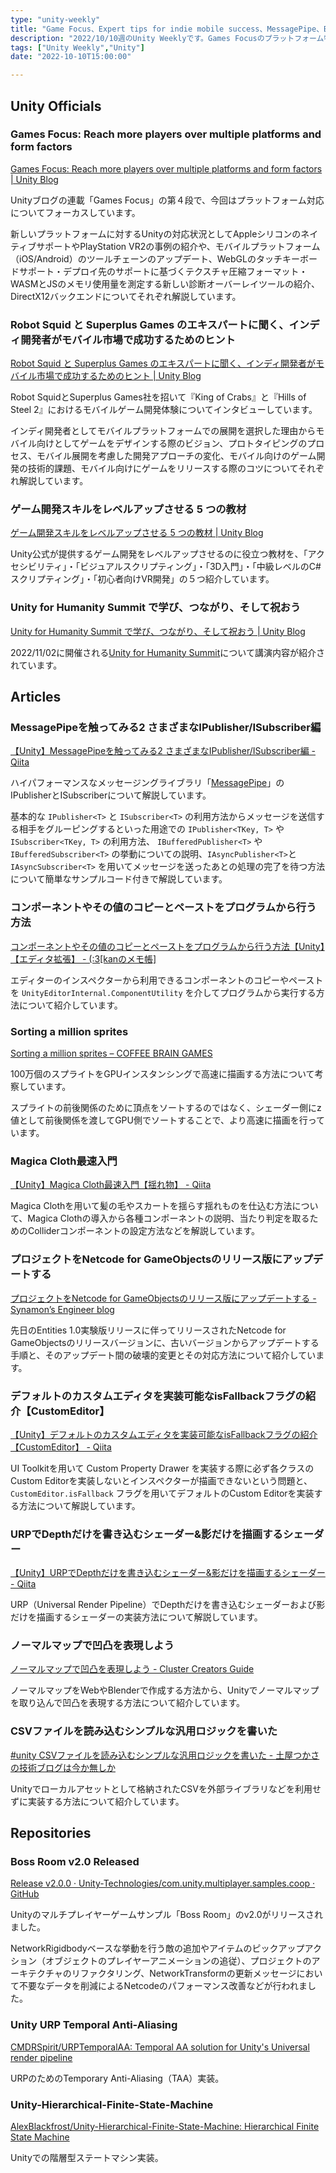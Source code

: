 ```yaml
---
type: "unity-weekly"
title: "Game Focus、Expert tips for indie mobile success、MessagePipe、Boss Room v2.0 - Unity Weekly 090"
description: "2022/10/10週のUnity Weeklyです。Games Focusのプラットフォーム特集、インディ開発におけるモバイル開発Tips、MessagePipe、Boss Room v2.0リリースなどについて取り上げました。"
tags: ["Unity Weekly","Unity"]
date: "2022-10-10T15:00:00"

---
```


## Unity Officials

### Games Focus: Reach more players over multiple platforms and form factors

[Games Focus: Reach more players over multiple platforms and form factors | Unity Blog](https://blog.unity.com/preview/U6Q3i43y-VSO0xZvz6w0TPCnrEvsQWjh5mCAzeQSokQ)

Unityブログの連載「Games Focus」の第４段で、今回はプラットフォーム対応についてフォーカスしています。



新しいプラットフォームに対するUnityの対応状況としてAppleシリコンのネイティブサポートやPlayStation VR2の事例の紹介や、モバイルプラットフォーム（iOS/Android）のツールチェーンのアップデート、WebGLのタッチキーボードサポート・デプロイ先のサポートに基づくテクスチャ圧縮フォーマット・WASMとJSのメモリ使用量を測定する新しい診断オーバーレイツールの紹介、DirectX12バックエンドについてそれぞれ解説しています。

### Robot Squid と Superplus Games のエキスパートに聞く、インディ開発者がモバイル市場で成功するためのヒント

[Robot Squid と Superplus Games のエキスパートに聞く、インディ開発者がモバイル市場で成功するためのヒント | Unity Blog](https://blog.unity.com/ja/games/expert-tips-for-indie-mobile-success-with-robot-squid-and-superplus-games)

Robot SquidとSuperplus Games社を招いて『King of Crabs』と『Hills of Steel 2』におけるモバイルゲーム開発体験についてインタビューしています。



インディ開発者としてモバイルプラットフォームでの展開を選択した理由からモバイル向けとしてゲームをデザインする際のビジョン、プロトタイピングのプロセス、モバイル展開を考慮した開発アプローチの変化、モバイル向けのゲーム開発の技術的課題、モバイル向けにゲームをリリースする際のコツについてそれぞれ解説しています。

### ゲーム開発スキルをレベルアップさせる 5 つの教材

[ゲーム開発スキルをレベルアップさせる 5 つの教材 | Unity Blog](https://blog.unity.com/ja/games/level-up-your-game-development-skills)

Unity公式が提供するゲーム開発をレベルアップさせるのに役立つ教材を、「アクセシビリティ」・「ビジュアルスクリプティング」・「3D入門」・「中級レベルのC#スクリプティング」・「初心者向けVR開発」の５つ紹介しています。

### Unity for Humanity Summit で学び、つながり、そして祝おう

[Unity for Humanity Summit で学び、つながり、そして祝おう | Unity Blog](https://blog.unity.com/ja/news/learn-connect-and-celebrate-at-the-unity-for-humanity-summit)

2022/11/02に開催される[Unity for Humanity Summit](https://unity.com/ja/unity-humanity-summit)について講演内容が紹介されています。

## Articles

### MessagePipeを触ってみる2 さまざまなIPublisher/ISubscriber編 

[【Unity】MessagePipeを触ってみる2 さまざまなIPublisher/ISubscriber編 - Qiita](https://qiita.com/toRisouP/items/b8198df81603f628a09e?utm_campaign=post_article&utm_medium=twitter&utm_source=twitter_share)

ハイパフォーマンスなメッセージングライブラリ「[MessagePipe](https://github.com/Cysharp/MessagePipe)」の IPublisherとISubscriberについて解説しています。



基本的な `IPublisher<T>` と `ISubscriber<T>` の利用方法からメッセージを送信する相手をグルーピングするといった用途での `IPublisher<TKey, T>` や `ISubscriber<TKey, T>` の利用方法、 `IBufferedPublisher<T>` や `IBufferedSubscriber<T>` の挙動についての説明、`IAsyncPublisher<T>`と`IAsyncSubscriber<T>` を用いてメッセージを送ったあとの処理の完了を待つ方法について簡単なサンプルコード付きで解説しています。

### コンポーネントやその値のコピーとペーストをプログラムから行う方法

[コンポーネントやその値のコピーとペーストをプログラムから行う方法【Unity】【エディタ拡張】 - (:3[kanのメモ帳]](https://kan-kikuchi.hatenablog.com/entry/UnityEditorInternal_ComponentUtility)

エディターのインスペクターから利用できるコンポーネントのコピーやペーストを `UnityEditorInternal.ComponentUtility` を介してプログラムから実行する方法について紹介しています。

### Sorting a million sprites

[Sorting a million sprites – COFFEE BRAIN GAMES](https://coffeebraingames.wordpress.com/2022/10/04/sorting-a-million-sprites/)

100万個のスプライトをGPUインスタンシングで高速に描画する方法について考察しています。



スプライトの前後関係のために頂点をソートするのではなく、シェーダー側にz値として前後関係を渡してGPU側でソートすることで、より高速に描画を行っています。

### Magica Cloth最速入門

[【Unity】Magica Cloth最速入門【揺れ物】 - Qiita](https://qiita.com/GONBEEE_project/items/1e906bed210138ef88e6)

Magica Clothを用いて髪の毛やスカートを揺らす揺れものを仕込む方法について、Magica Clothの導入から各種コンポーネントの説明、当たり判定を取るためのColliderコンポーネントの設定方法などを解説しています。

### プロジェクトをNetcode for GameObjectsのリリース版にアップデートする

[プロジェクトをNetcode for GameObjectsのリリース版にアップデートする - Synamon’s Engineer blog](https://synamon.hatenablog.com/entry/ngo-release-version-update)

先日のEntities 1.0実験版リリースに伴ってリリースされたNetcode for GameObjectsのリリースバージョンに、古いバージョンからアップデートする手順と、そのアップデート間の破壊的変更とその対応方法について紹介しています。

### デフォルトのカスタムエディタを実装可能なisFallbackフラグの紹介【CustomEditor】

[【Unity】デフォルトのカスタムエディタを実装可能なisFallbackフラグの紹介【CustomEditor】 - Qiita](https://qiita.com/su10/items/9d83b6b5c6ee43b08e4d)

UI Toolkitを用いて Custom Property Drawer を実装する際に必ず各クラスのCustom Editorを実装しないとインスペクターが描画できないという問題と、 `CustomEditor.isFallback` フラグを用いてデフォルトのCustom Editorを実装する方法について解説しています。

### URPでDepthだけを書き込むシェーダー&影だけを描画するシェーダー

[【Unity】URPでDepthだけを書き込むシェーダー&影だけを描画するシェーダー - Qiita](https://qiita.com/aa_debdeb/items/d39b0ea8cbfcdc464c02)

URP（Universal Render Pipeline）でDepthだけを書き込むシェーダーおよび影だけを描画するシェーダーの実装方法について解説しています。

### ノーマルマップで凹凸を表現しよう

[ノーマルマップで凹凸を表現しよう - Cluster Creators Guide](https://creator.cluster.mu/2022/10/05/normalmap/?utm_source=feedly&utm_medium=rss&utm_campaign=normalmap)

ノーマルマップをWebやBlenderで作成する方法から、Unityでノーマルマップを取り込んで凹凸を表現する方法について紹介しています。

### CSVファイルを読み込むシンプルな汎用ロジックを書いた

[#unity CSVファイルを読み込むシンプルな汎用ロジックを書いた - 土屋つかさの技術ブログは今か無しか](https://someiyoshino.info/entry/2022/10/08/111156?utm_source=feed)

Unityでローカルアセットとして格納されたCSVを外部ライブラリなどを利用せずに実装する方法について紹介しています。

## Repositories

### Boss Room v2.0 Released

[Release v2.0.0 · Unity-Technologies/com.unity.multiplayer.samples.coop · GitHub](https://github.com/Unity-Technologies/com.unity.multiplayer.samples.coop/releases/tag/v2.0.0)

Unityのマルチプレイヤーゲームサンプル「Boss Room」のv2.0がリリースされました。



NetworkRigidbodyベースな挙動を行う敵の追加やアイテムのピックアップアクション（オブジェクトのプレイヤーアニメーションの追従）、プロジェクトのアーキテクチャのリファクタリング、NetworkTransformの更新メッセージにおいて不要なデータを削減によるNetcodeのパフォーマンス改善などが行われました。

### Unity URP Temporal Anti-Aliasing

[CMDRSpirit/URPTemporalAA: Temporal AA solution for Unity's Universal render pipeline](https://github.com/CMDRSpirit/URPTemporalAA)

URPのためのTemporary Anti-Aliasing（TAA）実装。

### Unity-Hierarchical-Finite-State-Machine

[AlexBlackfrost/Unity-Hierarchical-Finite-State-Machine: Hierarchical Finite State Machine](https://github.com/AlexBlackfrost/Unity-Hierarchical-Finite-State-Machine)

Unityでの階層型ステートマシン実装。

